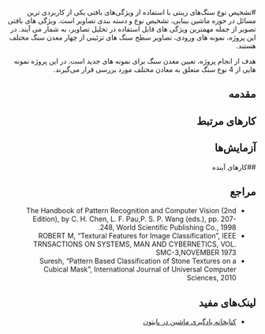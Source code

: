 <div dir=rtl>

#تشخیص نوع سنگ‌های زینتی با استفاده از ویژگی‌های بافتی
یکی از کاربردی ترین مسائل در حوزه ماشین بینایی، تشخیص نوع و دسته بندی تصاویر است. ویژگی های بافتی تصویر از جمله مهمترین ویژگی های قابل استفاده در تحلیل تصاویر، به شمار می آیند. در این پروژه، نمونه های ورودی، تصاویر سطح سنگ های تزئینی از چهار معدن سنگ مختلف هستند.

 هدف از انجام پروژه، تعیین معدن سنگ برای نمونه های جدید است. در این پروژه نمونه هایی از 4 نوع سنگ متعلق به معادن مختلف مورد بررسی قرار می‌گیرند.
 
## مقدمه

## کارهای مرتبط

## آزمایش‌ها

##کارهای آینده

## مراجع
+ The Handbook of Pattern Recognition and Computer Vision (2nd Edition), by C. H. Chen, L. F. Pau,P. S. P. Wang (eds.), pp. 207-248, World Scientific Publishing Co., 1998.
+ ROBERT M, “Textural Features for Image Classification”, IEEE TRNSACTIONS ON SYSTEMS, MAN AND CYBERNETICS, VOL. SMC-3,NOVEMBER 1973
+ Suresh, “Pattern Based Classification of Stone Textures on a Cubical Mask”, International Journal of Universal Computer Sciences, 2010

## لینک‌های مفید
+ [کتابخانه یادگیری ماشین در پایتون](http://scikit-learn.org/stable/)
